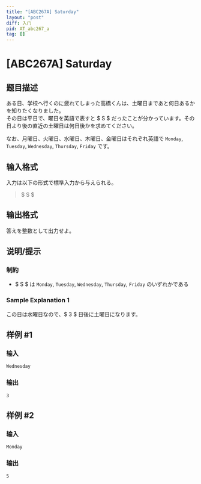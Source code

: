 ```yaml
---
title: "[ABC267A] Saturday"
layout: "post"
diff: 入门
pid: AT_abc267_a
tag: []
---
```


# [ABC267A] Saturday

## 题目描述

[problemUrl]: https://atcoder.jp/contests/abc267/tasks/abc267_a

ある日、学校へ行くのに疲れてしまった高橋くんは、土曜日まであと何日あるかを知りたくなりました。  
 その日は平日で、曜日を英語で表すと $ S $ だったことが分かっています。その日より後の直近の土曜日は何日後かを求めてください。

なお、月曜日、火曜日、水曜日、木曜日、金曜日はそれぞれ英語で `Monday`, `Tuesday`, `Wednesday`, `Thursday`, `Friday` です。

## 输入格式

入力は以下の形式で標準入力から与えられる。

> $ S $

## 输出格式

答えを整数として出力せよ。

## 说明/提示

### 制約

- $ S $ は `Monday`, `Tuesday`, `Wednesday`, `Thursday`, `Friday` のいずれかである

### Sample Explanation 1

この日は水曜日なので、$ 3 $ 日後に土曜日になります。

## 样例 #1

### 输入

```
Wednesday
```

### 输出

```
3
```

## 样例 #2

### 输入

```
Monday
```

### 输出

```
5
```

